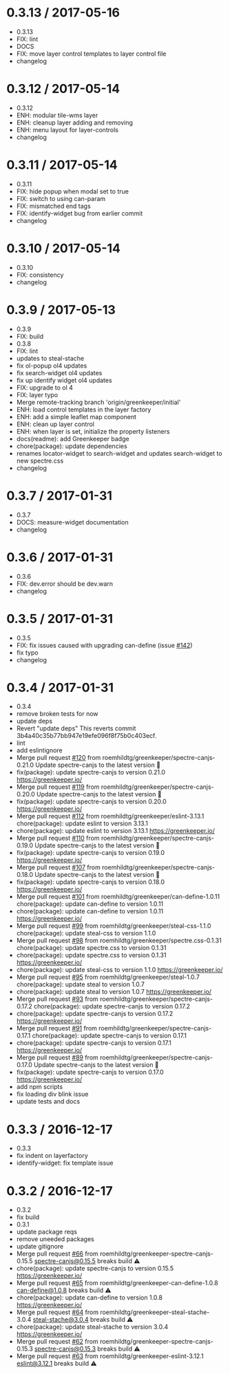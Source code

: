 0.3.13 / 2017-05-16
===================

  * 0.3.13
  * FIX: lint
  * DOCS
  * FIX: move layer control templates to layer control file
  * changelog

0.3.12 / 2017-05-14
===================

  * 0.3.12
  * ENH: modular tile-wms layer
  * ENH: cleanup layer adding and removing
  * ENH: menu layout for layer-controls
  * changelog

0.3.11 / 2017-05-14
===================

  * 0.3.11
  * FIX: hide popup when modal set to true
  * FIX: switch to using can-param
  * FIX: mismatched end tags
  * FIX: identify-widget bug from earlier commit
  * changelog

0.3.10 / 2017-05-14
===================

  * 0.3.10
  * FIX: consistency
  * changelog

0.3.9 / 2017-05-13
==================

  * 0.3.9
  * FIX: build
  * 0.3.8
  * FIX: lint
  * updates to steal-stache
  * fix ol-popup ol4 updates
  * fix search-widget ol4 updates
  * fix up identify widget ol4 updates
  * FIX: upgrade to ol 4
  * FIX: layer typo
  * Merge remote-tracking branch 'origin/greenkeeper/initial'
  * ENH: load control templates in the layer factory
  * ENH: add a simple leaflet map component
  * ENH: clean up layer control
  * ENH: when layer is set, initialize the property listeners
  * docs(readme): add Greenkeeper badge
  * chore(package): update dependencies
  * renames locator-widget to search-widget and updates search-widget to new spectre.css
  * changelog

0.3.7 / 2017-01-31
==================

  * 0.3.7
  * DOCS: measure-widget documentation
  * changelog

0.3.6 / 2017-01-31
==================

  * 0.3.6
  * FIX: dev.error should be dev.warn
  * changelog

0.3.5 / 2017-01-31
==================

  * 0.3.5
  * FIX: fix issues caused with upgrading can-define (issue [#142](https://github.com/roemhildtg/can-geo/issues/142))
  * fix typo
  * changelog

0.3.4 / 2017-01-31
==================

  * 0.3.4
  * remove broken tests for now
  * update deps
  * Revert "update deps"
    This reverts commit 3b4a40c35b77bb947e19efe096f8f75b0c403ecf.
  * lint
  * add eslintignore
  * Merge pull request [#120](https://github.com/roemhildtg/can-geo/issues/120) from roemhildtg/greenkeeper/spectre-canjs-0.21.0
    Update spectre-canjs to the latest version 🚀
  * fix(package): update spectre-canjs to version 0.21.0
    https://greenkeeper.io/
  * Merge pull request [#119](https://github.com/roemhildtg/can-geo/issues/119) from roemhildtg/greenkeeper/spectre-canjs-0.20.0
    Update spectre-canjs to the latest version 🚀
  * fix(package): update spectre-canjs to version 0.20.0
    https://greenkeeper.io/
  * Merge pull request [#112](https://github.com/roemhildtg/can-geo/issues/112) from roemhildtg/greenkeeper/eslint-3.13.1
    chore(package): update eslint to version 3.13.1
  * chore(package): update eslint to version 3.13.1
    https://greenkeeper.io/
  * Merge pull request [#110](https://github.com/roemhildtg/can-geo/issues/110) from roemhildtg/greenkeeper/spectre-canjs-0.19.0
    Update spectre-canjs to the latest version 🚀
  * fix(package): update spectre-canjs to version 0.19.0
    https://greenkeeper.io/
  * Merge pull request [#107](https://github.com/roemhildtg/can-geo/issues/107) from roemhildtg/greenkeeper/spectre-canjs-0.18.0
    Update spectre-canjs to the latest version 🚀
  * fix(package): update spectre-canjs to version 0.18.0
    https://greenkeeper.io/
  * Merge pull request [#101](https://github.com/roemhildtg/can-geo/issues/101) from roemhildtg/greenkeeper/can-define-1.0.11
    chore(package): update can-define to version 1.0.11
  * chore(package): update can-define to version 1.0.11
    https://greenkeeper.io/
  * Merge pull request [#99](https://github.com/roemhildtg/can-geo/issues/99) from roemhildtg/greenkeeper/steal-css-1.1.0
    chore(package): update steal-css to version 1.1.0
  * Merge pull request [#98](https://github.com/roemhildtg/can-geo/issues/98) from roemhildtg/greenkeeper/spectre.css-0.1.31
    chore(package): update spectre.css to version 0.1.31
  * chore(package): update spectre.css to version 0.1.31
    https://greenkeeper.io/
  * chore(package): update steal-css to version 1.1.0
    https://greenkeeper.io/
  * Merge pull request [#95](https://github.com/roemhildtg/can-geo/issues/95) from roemhildtg/greenkeeper/steal-1.0.7
    chore(package): update steal to version 1.0.7
  * chore(package): update steal to version 1.0.7
    https://greenkeeper.io/
  * Merge pull request [#93](https://github.com/roemhildtg/can-geo/issues/93) from roemhildtg/greenkeeper/spectre-canjs-0.17.2
    chore(package): update spectre-canjs to version 0.17.2
  * chore(package): update spectre-canjs to version 0.17.2
    https://greenkeeper.io/
  * Merge pull request [#91](https://github.com/roemhildtg/can-geo/issues/91) from roemhildtg/greenkeeper/spectre-canjs-0.17.1
    chore(package): update spectre-canjs to version 0.17.1
  * chore(package): update spectre-canjs to version 0.17.1
    https://greenkeeper.io/
  * Merge pull request [#89](https://github.com/roemhildtg/can-geo/issues/89) from roemhildtg/greenkeeper/spectre-canjs-0.17.0
    Update spectre-canjs to the latest version 🚀
  * fix(package): update spectre-canjs to version 0.17.0
    https://greenkeeper.io/
  * add npm scripts
  * fix loading div blink issue
  * update tests and docs

0.3.3 / 2016-12-17
==================

  * 0.3.3
  * fix indent on layerfactory
  * identify-widget: fix template issue

0.3.2 / 2016-12-17
==================

  * 0.3.2
  * fix build
  * 0.3.1
  * update package reqs
  * remove uneeded packages
  * update gitignore
  * Merge pull request [#66](https://github.com/roemhildtg/can-geo/issues/66) from roemhildtg/greenkeeper-spectre-canjs-0.15.5
    spectre-canjs@0.15.5 breaks build ⚠️
  * chore(package): update spectre-canjs to version 0.15.5
    https://greenkeeper.io/
  * Merge pull request [#65](https://github.com/roemhildtg/can-geo/issues/65) from roemhildtg/greenkeeper-can-define-1.0.8
    can-define@1.0.8 breaks build ⚠️
  * chore(package): update can-define to version 1.0.8
    https://greenkeeper.io/
  * Merge pull request [#64](https://github.com/roemhildtg/can-geo/issues/64) from roemhildtg/greenkeeper-steal-stache-3.0.4
    steal-stache@3.0.4 breaks build ⚠️
  * chore(package): update steal-stache to version 3.0.4
    https://greenkeeper.io/
  * Merge pull request [#62](https://github.com/roemhildtg/can-geo/issues/62) from roemhildtg/greenkeeper-spectre-canjs-0.15.3
    spectre-canjs@0.15.3 breaks build ⚠️
  * Merge pull request [#63](https://github.com/roemhildtg/can-geo/issues/63) from roemhildtg/greenkeeper-eslint-3.12.1
    eslint@3.12.1 breaks build ⚠️
